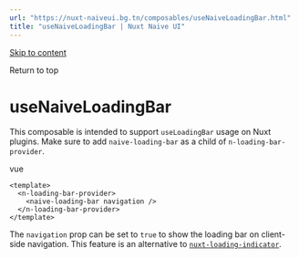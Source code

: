 ```yaml
---
url: "https://nuxt-naiveui.bg.tn/composables/useNaiveLoadingBar.html"
title: "useNaiveLoadingBar | Nuxt Naive UI"
---
```


[Skip to content](https://nuxt-naiveui.bg.tn/composables/useNaiveLoadingBar.html#VPContent)

Return to top

# useNaiveLoadingBar [​](https://nuxt-naiveui.bg.tn/composables/useNaiveLoadingBar.html\#usenaiveloadingbar)

This composable is intended to support `useLoadingBar` usage on Nuxt plugins. Make sure to add `naive-loading-bar` as a child of `n-loading-bar-provider`.

vue

```
<template>
  <n-loading-bar-provider>
    <naive-loading-bar navigation />
  </n-loading-bar-provider>
</template>
```

The `navigation` prop can be set to `true` to show the loading bar on client-side navigation. This feature is an alternative to [`nuxt-loading-indicator`](https://nuxt.com/docs/api/components/nuxt-loading-indicator).